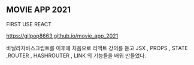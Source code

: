 ## MOVIE APP 2021

FIRST USE REACT

https://gilpop8663.github.io/movie_app_2021 

바닐라자바스크립트를 이후에 처음으로 리액트 강의를 듣고 JSX , PROPS , STATE ,ROUTER , HASHROUTER , LINK 의 기능들을 배워 만들었다.
